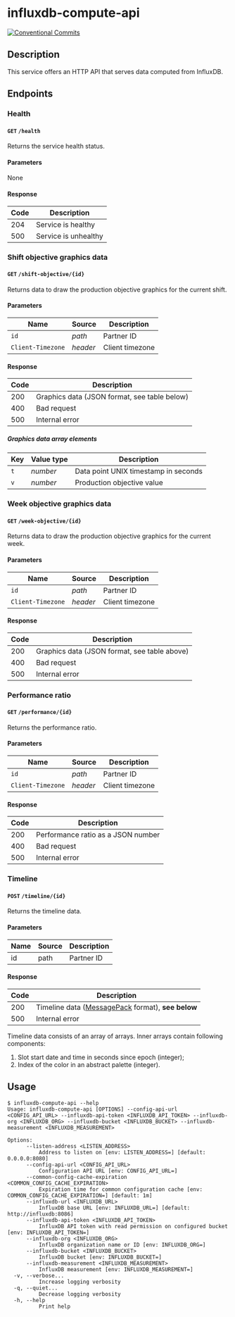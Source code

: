 <!-- markdownlint-configure-file
{
    "no-duplicate-header": {
        "siblings_only": true
    }
}
-->

# influxdb-compute-api

[![Conventional Commits](https://img.shields.io/badge/Conventional%20Commits-1.0.0-yellow.svg)](https://conventionalcommits.org)

## Description

This service offers an HTTP API that serves data computed from InfluxDB.

## Endpoints

### Health

#### `GET` `/health`

Returns the service health status.

#### Parameters

None

#### Response

| Code | Description          |
| ---- | -------------------- |
| 204  | Service is healthy   |
| 500  | Service is unhealthy |

### Shift objective graphics data

#### `GET` `/shift-objective/{id}`

Returns data to draw the production objective graphics for the current shift.

#### Parameters

| Name              | Source   | Description     |
| ----------------- | -------- | --------------- |
| `id`              | _path_   | Partner ID      |
| `Client-Timezone` | _header_ | Client timezone |

#### Response

| Code | Description                                  |
| ---- | -------------------------------------------- |
| 200  | Graphics data (JSON format, see table below) |
| 400  | Bad request                                  |
| 500  | Internal error                               |

##### Graphics data array elements

| Key | Value type | Description                          |
| --- | ---------- | ------------------------------------ |
| `t` | _number_   | Data point UNIX timestamp in seconds |
| `v` | _number_   | Production objective value           |

### Week objective graphics data

#### `GET` `/week-objective/{id}`

Returns data to draw the production objective graphics for the current week.

#### Parameters

| Name              | Source   | Description     |
| ----------------- | -------- | --------------- |
| `id`              | _path_   | Partner ID      |
| `Client-Timezone` | _header_ | Client timezone |

#### Response

| Code | Description                                  |
| ---- | -------------------------------------------- |
| 200  | Graphics data (JSON format, see table above) |
| 400  | Bad request                                  |
| 500  | Internal error                               |

### Performance ratio

#### `GET` `/performance/{id}`

Returns the performance ratio.

#### Parameters

| Name              | Source   | Description     |
| ----------------- | -------- | --------------- |
| `id`              | _path_   | Partner ID      |
| `Client-Timezone` | _header_ | Client timezone |

#### Response

| Code | Description                        |
| ---- | ---------------------------------- |
| 200  | Performance ratio as a JSON number |
| 400  | Bad request                        |
| 500  | Internal error                     |

### Timeline

#### `POST` `/timeline/{id}`

Returns the timeline data.

#### Parameters

| Name | Source | Description |
| ---- | ------ | ----------- |
| id   | path   | Partner ID  |

#### Response

| Code | Description                                                  |
| ---- | ------------------------------------------------------------ |
| 200  | Timeline data ([MessagePack][msgpack] format), __see below__ |
| 500  | Internal error                                               |

Timeline data consists of an array of arrays. Inner arrays contain following components:

1. Slot start date and time in seconds since epoch (integer);
2. Index of the color in an abstract palette (integer).

[msgpack]: https://msgpack.org/

## Usage

```console
$ influxdb-compute-api --help
Usage: influxdb-compute-api [OPTIONS] --config-api-url <CONFIG_API_URL> --influxdb-api-token <INFLUXDB_API_TOKEN> --influxdb-org <INFLUXDB_ORG> --influxdb-bucket <INFLUXDB_BUCKET> --influxdb-measurement <INFLUXDB_MEASUREMENT>

Options:
      --listen-address <LISTEN_ADDRESS>
          Address to listen on [env: LISTEN_ADDRESS=] [default: 0.0.0.0:8080]
      --config-api-url <CONFIG_API_URL>
          Configuration API URL [env: CONFIG_API_URL=]
      --common-config-cache-expiration <COMMON_CONFIG_CACHE_EXPIRATION>
          Expiration time for common configuration cache [env: COMMON_CONFIG_CACHE_EXPIRATION=] [default: 1m]
      --influxdb-url <INFLUXDB_URL>
          InfluxDB base URL [env: INFLUXDB_URL=] [default: http://influxdb:8086]
      --influxdb-api-token <INFLUXDB_API_TOKEN>
          InfluxDB API token with read permission on configured bucket [env: INFLUXDB_API_TOKEN=]
      --influxdb-org <INFLUXDB_ORG>
          InfluxDB organization name or ID [env: INFLUXDB_ORG=]
      --influxdb-bucket <INFLUXDB_BUCKET>
          InfluxDB bucket [env: INFLUXDB_BUCKET=]
      --influxdb-measurement <INFLUXDB_MEASUREMENT>
          InfluxDB measurement [env: INFLUXDB_MEASUREMENT=]
  -v, --verbose...
          Increase logging verbosity
  -q, --quiet...
          Decrease logging verbosity
  -h, --help
          Print help

```
